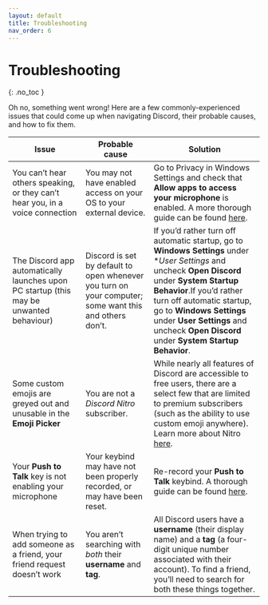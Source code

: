 ```yaml
---
layout: default
title: Troubleshooting
nav_order: 6
---
```


<!--- find up to 5 things that could go wrong, show user how to fix. try the instructions to see where these could be --->

# Troubleshooting
{: .no_toc }

Oh no, something went wrong! Here are a few commonly-experienced issues that could come up when navigating 
Discord, their probable causes, and how to fix them.

| Issue                                                                                   | Probable cause                                                                                         | Solution                                                                                                                                                                                                                                                                                                                    |
|-----------------------------------------------------------------------------------------|--------------------------------------------------------------------------------------------------------|-----------------------------------------------------------------------------------------------------------------------------------------------------------------------------------------------------------------------------------------------------------------------------------------------------------------------------|
| You can’t hear others speaking, or they can’t hear you, in a voice connection           | You may not have enabled access on your OS to your external device.                                    | Go to Privacy in Windows Settings and check that **Allow apps to access your microphone** is enabled. A more thorough guide can be found [here](https://support.discordapp.com/hc/en-us/articles/360004159932--Windows-10-Allowing-Access-for-Microphone-Camera).                                                           |
| The Discord app automatically launches upon PC startup (this may be unwanted behaviour) | Discord is set by default to open whenever you turn on your computer; some want this and others don’t. | If you’d rather turn off automatic startup, go to **Windows Settings** under **User Settings* and uncheck **Open Discord** under **System Startup Behavior**.If you’d rather turn off automatic startup, go to **Windows Settings** under **User Settings** and uncheck **Open Discord** under **System Startup Behavior**. |
| Some custom emojis are greyed out and unusable in the **Emoji Picker**                  | You are not a *Discord Nitro* subscriber.                                                              | While nearly all features of Discord are accessible to free users, there are a select few that are limited to premium subscribers (such as the ability to use custom emoji anywhere). Learn more about Nitro [here](https://discordapp.com/nitro).                                                                          |
| Your **Push to Talk** key is not enabling your microphone                               | Your keybind may have not been properly recorded, or may have been reset.                              | Re-record your **Push to Talk** keybind. A thorough guide can be found [here](http://chloe-glave.codes/docscord/docs/using-voice-chat/#c-voice-activity-vs-push-to-talk-modes).                                                                                                                                             |
| When trying to add someone as a friend, your friend request doesn’t work                | You aren’t searching with *both* their **username** and **tag**.                                       | All Discord users have a **username** (their display name) and a **tag** (a four-digit unique number associated with their account). To find a friend, you’ll need to search for both these things together.                                                                                                                |
